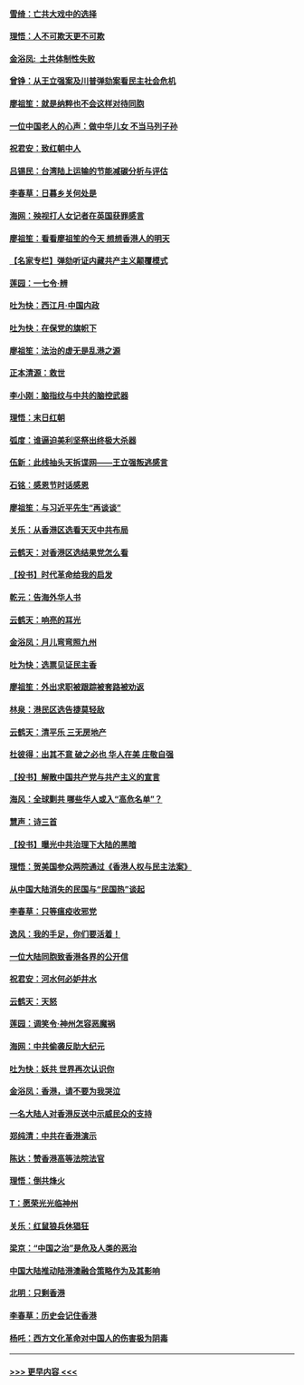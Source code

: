 #### [雪绮：亡共大戏中的选择](../pages/nsc993/n11699922.md?t=12042101) 
#### [理悟：人不可欺天更不可欺](../pages/nsc993/n11699657.md?t=12042101) 
#### [金浴凤:  土共体制性失败](../pages/nsc993/n11699361.md?t=12042101) 
#### [曾铮：从王立强案及川普弹劾案看民主社会危机](../pages/nsc993/n11699318.md?t=12042101) 
#### [廖祖笙：就是纳粹也不会这样对待同胞](../pages/nsc993/n11697658.md?t=12042101) 
#### [一位中国老人的心声：做中华儿女 不当马列子孙](../pages/nsc993/n11697525.md?t=12042101) 
#### [祝君安：致红朝中人](../pages/nsc993/n11697518.md?t=12042101) 
#### [吕锡民：台湾陆上运输的节能减碳分析与评估](../pages/nsc993/n11694983.md?t=12042101) 
#### [李春草：日暮乡关何处是](../pages/nsc993/n11694805.md?t=12042101) 
#### [海网：殃视打人女记者在英国获罪感言](../pages/nsc993/n11693832.md?t=12042101) 
#### [廖祖笙：看看廖祖笙的今天 想想香港人的明天](../pages/nsc993/n11693707.md?t=12042101) 
#### [【名家专栏】弹劾听证内藏共产主义颠覆模式](../pages/nsc993/n11693563.md?t=12042101) 
#### [莲园：一七令‧辨](../pages/nsc993/n11692558.md?t=12042101) 
#### [吐为快：西江月·中国内政](../pages/nsc993/n11692071.md?t=12042101) 
#### [吐为快：在保党的旗帜下](../pages/nsc993/n11691188.md?t=12042101) 
#### [廖祖笙：法治的虚无是乱港之源](../pages/nsc993/n11690605.md?t=12042101) 
#### [正本清源：救世](../pages/nsc993/n11689134.md?t=12042101) 
#### [李小刚：脑指纹与中共的脑控武器](../pages/nsc993/n11688900.md?t=12042101) 
#### [理悟：末日红朝](../pages/nsc993/n11688829.md?t=12042101) 
#### [弧度：谁逼迫美利坚祭出终极大杀器](../pages/nsc993/n11688735.md?t=12042101) 
#### [伍新：此线抽头天拆谍网——王立强叛逃感言](../pages/nsc993/n11687981.md?t=12042101) 
#### [石铭：感恩节时话感恩](../pages/nsc993/n11687568.md?t=12042101) 
#### [廖祖笙：与习近平先生“再谈谈”](../pages/nsc993/n11687005.md?t=12042101) 
#### [关乐：从香港区选看天灭中共布局](../pages/nsc993/n11686647.md?t=12042101) 
#### [云鹤天：对香港区选结果党怎么看](../pages/nsc993/n11686216.md?t=12042101) 
#### [【投书】时代革命给我的启发](../pages/nsc993/n11684287.md?t=12042101) 
#### [乾元：告海外华人书](../pages/nsc993/n11684044.md?t=12042101) 
#### [云鹤天：响亮的耳光](../pages/nsc993/n11684254.md?t=12042101) 
#### [金浴凤：月儿弯弯照九州](../pages/nsc993/n11684231.md?t=12042101) 
#### [吐为快：选票见证民主香](../pages/nsc993/n11684206.md?t=12042101) 
#### [廖祖笙：外出求职被跟踪被套路被劝返](../pages/nsc993/n11683874.md?t=12042101) 
#### [林泉：港民区选告捷莫轻敌](../pages/nsc993/n11683930.md?t=12042101) 
#### [云鹤天：清平乐 三无房地产](../pages/nsc993/n11681521.md?t=12042101) 
#### [杜彼得：出其不意 破之必也 华人在美 庄敬自强](../pages/nsc993/n11679554.md?t=12042101) 
#### [【投书】解散中国共产党与共产主义的宣言](../pages/nsc993/n11679177.md?t=12042101) 
#### [海风：全球剿共 哪些华人或入“高危名单”？](../pages/nsc993/n11678617.md?t=12042101) 
#### [慧声：诗三首](../pages/nsc993/n11678848.md?t=12042101) 
#### [【投书】曝光中共治理下大陆的黑暗](../pages/nsc993/n11678674.md?t=12042101) 
#### [理悟：贺美国参众两院通过《香港人权与民主法案》](../pages/nsc993/n11678104.md?t=12042101) 
#### [从中国大陆消失的民国与“民国热”谈起](../pages/nsc993/n11678075.md?t=12042101) 
#### [李春草：只等瘟疫收邪党](../pages/nsc993/n11677308.md?t=12042101) 
#### [逸风：我的手足，你们要活着！](../pages/nsc993/n11676352.md?t=12042101) 
#### [一位大陆同胞致香港各界的公开信](../pages/nsc993/n11675761.md?t=12042101) 
#### [祝君安：河水何必妒井水](../pages/nsc993/n11675746.md?t=12042101) 
#### [云鹤天：天怒](../pages/nsc993/n11675718.md?t=12042101) 
#### [莲园：调笑令‧神州怎容恶魔祸](../pages/nsc993/n11675648.md?t=12042101) 
#### [海网：中共偷袭反助大纪元](../pages/nsc993/n11673515.md?t=12042101) 
#### [吐为快：妖共 世界再次认识你](../pages/nsc993/n11673506.md?t=12042101) 
#### [金浴凤：香港，请不要为我哭泣](../pages/nsc993/n11673248.md?t=12042101) 
#### [一名大陆人对香港反送中示威民众的支持](../pages/nsc993/n11672615.md?t=12042101) 
#### [郑纯清：中共在香港演示](../pages/nsc993/n11670539.md?t=12042101) 
#### [陈达：赞香港高等法院法官](../pages/nsc993/n11669542.md?t=12042101) 
#### [理悟：倒共烽火](../pages/nsc993/n11668844.md?t=12042101) 
#### [T：愿荣光光临神州](../pages/nsc993/n11668421.md?t=12042101) 
#### [关乐：红鼠狼兵休猖狂](../pages/nsc993/n11668378.md?t=12042101) 
#### [梁京：“中国之治”是危及人类的恶治](../pages/nsc993/n11668328.md?t=12042101) 
#### [中国大陆推动陆港澳融合策略作为及其影响](../pages/nsc993/n11668157.md?t=12042101) 
#### [北明：只剩香港](../pages/nsc993/n11668002.md?t=12042101) 
#### [李春草：历史会记住香港](../pages/nsc993/n11667927.md?t=12042101) 
#### [杨吒：西方文化革命对中国人的伤害极为阴毒](../pages/nsc993/n11664521.md?t=12042101) 

----
#### [ >>> 更早内容 <<< ](../indexes/nsc993-earlier.md)
